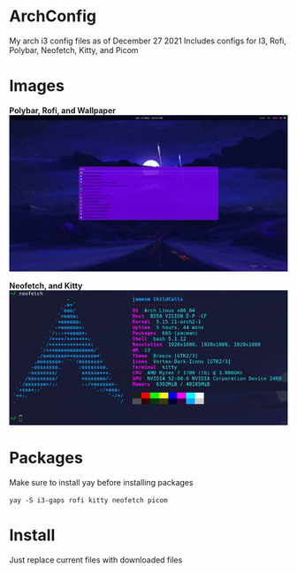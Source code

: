 # ArchConfig
My arch i3 config files as of December 27 2021
Includes configs for I3, Rofi, Polybar, Neofetch, Kitty, and Picom

# Images

**Polybar, Rofi, and Wallpaper**
![alt text](Pictures/Rofi-Polybar-Wallpaper.jpg)

**Neofetch, and Kitty**
![alt text](Pictures/Neofetch-Kitty.jpg)

# Packages
Make sure to install yay before installing packages

`yay -S i3-gaps rofi kitty neofetch picom`

# Install
Just replace current files with downloaded files
